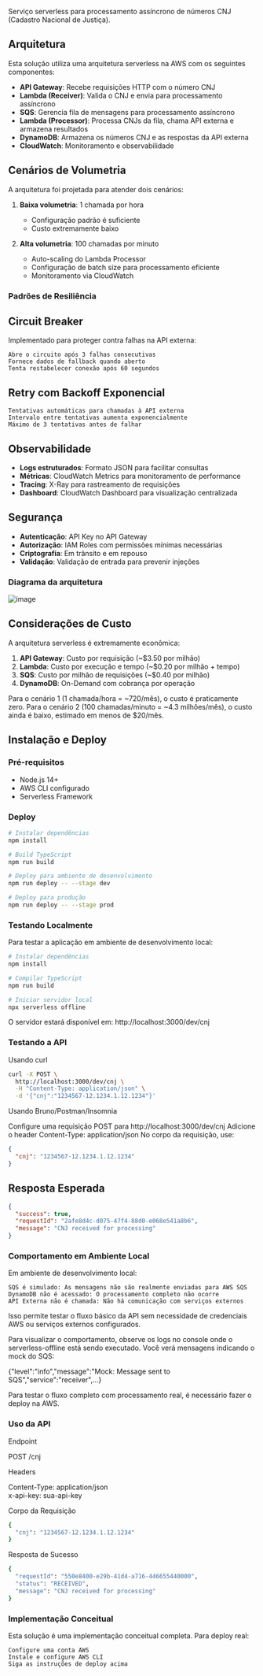Serviço serverless para processamento assíncrono de números CNJ (Cadastro Nacional de Justiça).

## Arquitetura

Esta solução utiliza uma arquitetura serverless na AWS com os seguintes componentes:

- **API Gateway**: Recebe requisições HTTP com o número CNJ
- **Lambda (Receiver)**: Valida o CNJ e envia para processamento assíncrono
- **SQS**: Gerencia fila de mensagens para processamento assíncrono
- **Lambda (Processor)**: Processa CNJs da fila, chama API externa e armazena resultados
- **DynamoDB**: Armazena os números CNJ e as respostas da API externa
- **CloudWatch**: Monitoramento e observabilidade

## Cenários de Volumetria

A arquitetura foi projetada para atender dois cenários:

1. **Baixa volumetria**: 1 chamada por hora

   - Configuração padrão é suficiente
   - Custo extremamente baixo

2. **Alta volumetria**: 100 chamadas por minuto
   - Auto-scaling do Lambda Processor
   - Configuração de batch size para processamento eficiente
   - Monitoramento via CloudWatch

### Padrões de Resiliência

## Circuit Breaker

Implementado para proteger contra falhas na API externa:

    Abre o circuito após 3 falhas consecutivas
    Fornece dados de fallback quando aberto
    Tenta restabelecer conexão após 60 segundos

## Retry com Backoff Exponencial

    Tentativas automáticas para chamadas à API externa
    Intervalo entre tentativas aumenta exponencialmente
    Máximo de 3 tentativas antes de falhar

## Observabilidade

- **Logs estruturados**: Formato JSON para facilitar consultas
- **Métricas**: CloudWatch Metrics para monitoramento de performance
- **Tracing**: X-Ray para rastreamento de requisições
- **Dashboard**: CloudWatch Dashboard para visualização centralizada

## Segurança

- **Autenticação**: API Key no API Gateway
- **Autorização**: IAM Roles com permissões mínimas necessárias
- **Criptografia**: Em trânsito e em repouso
- **Validação**: Validação de entrada para prevenir injeções

### Diagrama da arquitetura

![image](https://github.com/user-attachments/assets/c249ce36-5189-4ca4-95a5-b632571ed065)

## Considerações de Custo

A arquitetura serverless é extremamente econômica:

1. **API Gateway**: Custo por requisição (~$3.50 por milhão)
2. **Lambda**: Custo por execução e tempo (~$0.20 por milhão + tempo)
3. **SQS**: Custo por milhão de requisições (~$0.40 por milhão)
4. **DynamoDB**: On-Demand com cobrança por operação

Para o cenário 1 (1 chamada/hora = ~720/mês), o custo é praticamente zero.
Para o cenário 2 (100 chamadas/minuto = ~4.3 milhões/mês), o custo ainda é baixo, estimado em menos de $20/mês.

## Instalação e Deploy

### Pré-requisitos

- Node.js 14+
- AWS CLI configurado
- Serverless Framework

### Deploy

```bash
# Instalar dependências
npm install

# Build TypeScript
npm run build

# Deploy para ambiente de desenvolvimento
npm run deploy -- --stage dev

# Deploy para produção
npm run deploy -- --stage prod

```

### Testando Localmente

Para testar a aplicação em ambiente de desenvolvimento local:

```bash
# Instalar dependências
npm install

# Compilar TypeScript
npm run build

# Iniciar servidor local
npx serverless offline

```

O servidor estará disponível em: http://localhost:3000/dev/cnj

### Testando a API

Usando curl

```bash
curl -X POST \
  http://localhost:3000/dev/cnj \
  -H "Content-Type: application/json" \
  -d '{"cnj":"1234567-12.1234.1.12.1234"}'
```

Usando Bruno/Postman/Insomnia

Configure uma requisição POST para http://localhost:3000/dev/cnj
Adicione o header Content-Type: application/json
No corpo da requisição, use:

```json
{
  "cnj": "1234567-12.1234.1.12.1234"
}
```

## Resposta Esperada

```json
{
  "success": true,
  "requestId": "2afe8d4c-d075-47f4-88d0-e068e541a8b6",
  "message": "CNJ received for processing"
}
```

### Comportamento em Ambiente Local

Em ambiente de desenvolvimento local:

    SQS é simulado: As mensagens não são realmente enviadas para AWS SQS
    DynamoDB não é acessado: O processamento completo não ocorre
    API Externa não é chamada: Não há comunicação com serviços externos

Isso permite testar o fluxo básico da API sem necessidade de credenciais AWS ou serviços externos configurados.

Para visualizar o comportamento, observe os logs no console onde o serverless-offline está sendo executado. Você verá mensagens indicando o mock do SQS:

{"level":"info","message":"Mock: Message sent to SQS","service":"receiver",...}

Para testar o fluxo completo com processamento real, é necessário fazer o deploy na AWS.

### Uso da API

Endpoint

POST /cnj

Headers

Content-Type: application/json  
x-api-key: sua-api-key

Corpo da Requisição

```bash
{
  "cnj": "1234567-12.1234.1.12.1234"
}
```

Resposta de Sucesso

```bash
{
  "requestId": "550e8400-e29b-41d4-a716-446655440000",
  "status": "RECEIVED",
  "message": "CNJ received for processing"
}
```

### Implementação Conceitual

Esta solução é uma implementação conceitual completa. Para deploy real:

    Configure uma conta AWS
    Instale e configure AWS CLI
    Siga as instruções de deploy acima
